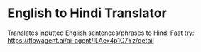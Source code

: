 # English to Hindi Translator
Translates inputted English sentences/phrases to Hindi
Fast try: https://flowagent.ai/ai-agent/ILAex4p1C7Yz/detail
